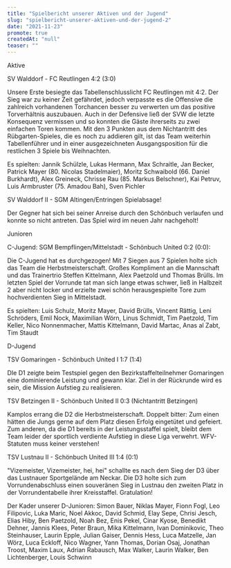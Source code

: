 ```yaml
---
title: "Spielbericht unserer Aktiven und der Jugend"
slug: "spielbericht-unserer-aktiven-und-der-jugend-2"
date: "2021-11-23"
promote: true
createdAt: "null"
teaser: ""
---
```

Aktive



SV Walddorf  - FC Reutlingen 4:2 (3:0)


Unsere Erste besiegte das Tabellenschlusslicht FC Reutlingen mit 4:2. Der Sieg war zu keiner Zeit gefährdet, jedoch verpasste es die Offensive die zahlreich vorhandenen Torchancen besser zu verwerten um das positive Torverhältnis auszubauen. Auch in der Defensive ließ der SVW die letzte Konsequenz vermissen und so konnten die Gäste ihrerseits zu zwei einfachen Toren kommen. Mit den 3 Punkten aus dem Nichtantritt des Rübgarten-Spieles, die es noch zu addieren gilt, ist das Team weiterhin Tabellenführer und in einer ausgezeichneten Ausgangsposition für die restlichen 3 Spiele bis Weihnachten.


Es spielten: Jannik Schülzle, Lukas Hermann, Max Schraitle, Jan Becker, Patrick Mayer (80. Nicolas Stadelmaier), Moritz Schwaibold (66. Daniel Burkhardt), Alex Greineck, Chrisse Rau (85. Markus Belschner), Kai Petruv, Luis Armbruster (75. Amadou Bah), Sven Pichler



SV Walddorf II - SGM Altingen/Entringen Spielabsage!


Der Gegner hat sich bei seiner Anreise durch den Schönbuch verlaufen und konnte so nicht antreten. Das Spiel wird im neuen Jahr nachgeholt!


<p class="ox-2989754d1f-">Junioren


<p class="ox-2989754d1f-">C-Jugend: SGM Bempflingen/Mittelstadt - Schönbuch United 0:2 (0:0):


<p class="ox-2989754d1f-">Die C-Jugend hat es durchgezogen! Mit 7 Siegen aus 7 Spielen holte sich das Team die Herbstmeisterschaft. Großes Kompliment an die Mannschaft und das Trainertrio Steffen Kittelmann, Alex Paetzold und Thomas Brülls. Im letzten Spiel der Vorrunde tat man sich lange etwas schwer, ließ in Halbzeit 2 aber nicht locker und erzielte zwei schön herausgespielte Tore zum hochverdienten Sieg in Mittelstadt.


<p class="ox-2989754d1f-">Es spielten: Luis Schulz, Moritz Mayer, David Brülls, Vincent Rättig, Leni Schröders, Emil Nock, Maximilian Wörn, Linus Schmidt, Tim Paetzold, Tim Keller, Nico Nonnenmacher, Mattis Kittelmann, David Martac, Anas al Zabt, Tim Staudt


<p class="ox-2989754d1f-">D-Jugend


<p class="ox-2989754d1f-">TSV Gomaringen - Schönbuch United I 1:7 (1:4)


<p class="ox-2989754d1f-">DIe D1 zeigte beim Testspiel gegen den Bezirkstaffelteilnehmer Gomaringen eine dominierende Leistung und gewann klar. Ziel in der Rückrunde wird es sein, die Mission Aufstieg zu realisieren.


<p class="ox-2989754d1f-">TSV Betzingen II - Schönbuch United II 0:3 (Nichtantritt Betzingen)


<p class="ox-2989754d1f-">Kamplos errang die D2 die Herbstmeisterschaft. Doppelt bitter: Zum einen hätten die Jungs gerne auf dem Platz diesen Erfolg eingetütet und gefeiert. Zum anderen, da die D1 bereits in der Leistungsstaffel spielt, bleibt dem Team leider der sportlich verdiente Aufstieg in diese Liga verwehrt. WFV-Statuten muss keiner verstehen!


<p class="ox-2989754d1f-">TSV Lustnau II - Schönbuch United III 1:4 (0:1)


<p class="ox-2989754d1f-">"Vizemeister, Vizemeister, hei, hei" schallte es nach dem Sieg der D3 über das Lustnauer Sportgelände am Neckar. Die D3 holte sich zum Vorrundenabschluss einen souveränen Sieg in Lustnau den zweiten Platz in der Vorrundentabelle ihrer Kreisstaffel. Gratulation!


<p class="ox-2989754d1f-">Der Kader unserer D-Junioren: Simon Bauer, Niklas Mayer, Fionn Fogl, Leo Filipovic, Luka Maric, Noel Akkoc, David Schmid, Elay Sepe, Chrisi Jesch, Elias Hiby, Ben Paetzold, Noah Bez, Enis Pekel, Cinar Kyose, Benedikt Dehner, Jannis Klees, Peter Braun, Mika Kittelmann, Ivan Dominikovic, Theo Steinhauser, Laurin Epple, Julian Gaiser, Dennis Hess, Luca Matzelle, Jan Wörz, Luca Eckloff, Nico Wagner, Yann Thomas, Dorian Osaj, Jonathan Troost, Maxim Laux, Adrian Rabausch, Max Walker, Laurin Walker, Ben Lichtenberger, Louis Schwinn
